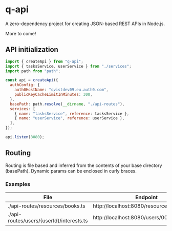 # q-api

A zero-dependency project for creating JSON-based REST APIs in Node.js.

More to come!

## API initialization

```javascript
import { createApi } from "q-api";
import { tasksService, userService } from "./services";
import path from "path";

const api = createApi({
  authConfig: {
    auth0HostName: "qvistdev09.eu.auth0.com",
    publicKeyCacheLimitInMinutes: 300,
  },
  basePath: path.resolve(__dirname, "./api-routes"),
  services: [
    { name: "tasksService", reference: tasksService },
    { name: "userService", reference: userService },
  ],
});

api.listen(8080);
```

## Routing

Routing is file based and inferred from the contents of your base directory (basePath). Dynamic params can be enclosed in curly braces.

### Examples

| File                                      | Endpoint                                      |
| ----------------------------------------- | --------------------------------------------- |
| ./api-routes/resources/books.ts           | http://localhost:8080/resources/books         |
| ./api-routes/users/{userId}/interests.ts  | http://localhost:8080/users/00432/interests   |


